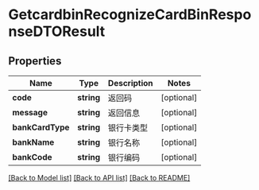 # GetcardbinRecognizeCardBinResponseDTOResult

## Properties
Name | Type | Description | Notes
------------ | ------------- | ------------- | -------------
**code** | **string** | 返回码 | [optional] 
**message** | **string** | 返回信息 | [optional] 
**bankCardType** | **string** | 银行卡类型 | [optional] 
**bankName** | **string** | 银行名称 | [optional] 
**bankCode** | **string** | 银行编码 | [optional] 

[[Back to Model list]](../README.md#documentation-for-models) [[Back to API list]](../README.md#documentation-for-api-endpoints) [[Back to README]](../README.md)


